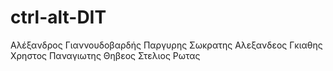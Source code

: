 # ctrl-alt-DIT

Αλέξανδρος Γιαννουδοβαρδής
Παργυρης Σωκρατης
Αλεξανδεος Γκιαθης
Χρηστος
Παναγιωτης Θηβεος
Στελιος Ρωτας

